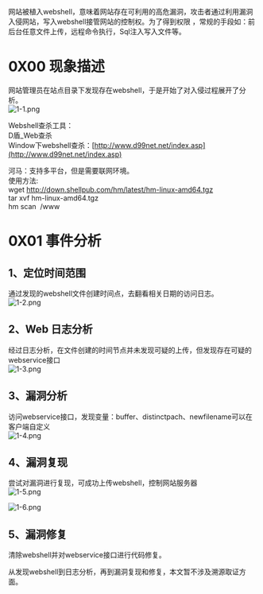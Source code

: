 网站被植入webshell，意味着网站存在可利用的高危漏洞，攻击者通过利用漏洞入侵网站，写入webshell接管网站的控制权。为了得到权限 ，常规的手段如：前后台任意文件上传，远程命令执行，Sql注入写入文件等。


# 0X00 现象描述
网站管理员在站点目录下发现存在webshell，于是开始了对入侵过程展开了分析。<br />![1-1.png](_img\05-应急响应/1656922981740-5fb00f9a-670f-4eb5-9648-02bc3b682fd5.png)

Webshell查杀工具：<br />D盾_Web查杀<br />Window下webshell查杀：[http://www.d99net.net/index.asp](http://www.d99net.net/index.asp)

河马：支持多平台，但是需要联网环境。<br />使用方法:<br />wget http://down.shellpub.com/hm/latest/hm-linux-amd64.tgz<br />tar xvf hm-linux-amd64.tgz<br />hm scan  /www


# 0X01 事件分析

## 1、定位时间范围
通过发现的webshell文件创建时间点，去翻看相关日期的访问日志。<br />![1-2.png](_img\05-应急响应/1656923008641-141fd0ae-7821-4ab7-896f-fd26d7050d2c.png)


## 2、Web 日志分析
经过日志分析，在文件创建的时间节点并未发现可疑的上传，但发现存在可疑的webservice接口<br />![1-3.png](_img\05-应急响应/1656923014828-d15bdff4-4666-4a83-ac5d-4995c3e30a54.png)


## 3、漏洞分析
访问webservice接口，发现变量：buffer、distinctpach、newfilename可以在客户端自定义<br />![1-4.png](_img\05-应急响应/1656923020518-66a015a4-cd61-40da-bdee-82ddcde6d463.png)


## 4、漏洞复现
尝试对漏洞进行复现，可成功上传webshell，控制网站服务器<br />![1-5.png](_img\05-应急响应/1656923025131-677fb1bd-ba3e-4a3b-a268-5662130aca3b.png)

![1-6.png](_img\05-应急响应/1656923030314-446929aa-38f2-4c06-8327-4feafe3510db.png)


## 5、漏洞修复
清除webshell并对webservice接口进行代码修复。

从发现webshell到日志分析，再到漏洞复现和修复，本文暂不涉及溯源取证方面。
